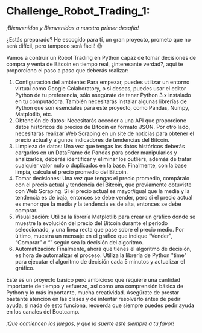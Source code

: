 # Challenge_Robot_Trading_1:
*¡Bienvenidos y Bienvenidas a nuestro primer desafío!*

¿Estás preparado? He escogido para tí, un gran proyecto, prometo que no será difícil, pero tampoco será fácil! 😉

Vamos a contruir un Robot Trading en Python capaz de tomar decisiones de compra y venta de Bitcoin en tiempo real, ¿interesante verdad?, aqui te proporciono el paso a paso que deberás realizar:

1. Configuración del ambiente: Para empezar, puedes utilizar un entorno virtual como Google Colaboratory, o si deseas, puedes usar el editor Python de tu preferencia, sólo asegúrate de tener Python 3.x instalado en tu computadora. También necesitarás instalar algunas librerías de Python que son esenciales para este proyecto, como Pandas, Numpy, Matplotlib, etc.
2. Obtención de datos: Necesitarás acceder a una API que proporcione datos históricos de precios de Bitcoin en formato JSON. Por otro lado, necesitarás realizar Web Scraping en un site de noticias para obtener el precio actual y algunos indicadores de tendencias del Bitcoin.
3. Limpieza de datos: Una vez que tengas los datos históricos deberás cargarlos en un DataFrame de Pandas para poder manipularlos y analizarlos, deberás identificar y eliminar los outliers, además de tratar cualquier valor nulo o duplicados en la base. Finalmente, con la base limpia, calcula el precio promedio del Bitcoin.
4. Tomar decisiones: Una vez que tengas el precio promedio, compáralo con el precio actual y tendencia del Bitcoin, que previamente obtuviste con Web Scraping. Si el precio actual es mayor/igual que la media y la tendencia es de baja, entonces se debe vender, pero si el precio actual es menor que la media y la tendencia es de alta, entonces se debe comprar.
5. Visualización: Utiliza la librería Matplotlib para crear un gráfico donde se muestre la evolución del precio del Bitcoin durante el periodo seleccionado, y una línea recta que pase sobre el precio medio. Por último, muestra un mensaje en el gráfico que indique “Vender”, “Comprar” o “” según sea la decisión del algoritmo.
6. Automatización: Finalmente, ahora que tienes el algoritmo de decisión, es hora de automatizar el proceso. Utiliza la librería de Python "time" para ejecutar el algoritmo de decisión cada 5 minutos y actualizar el gráfico.

Este es un proyecto básico pero ambicioso que requiere una cantidad importante de tiempo y esfuerzo, así como una comprensión básica de Python y lo más importante, mucha creatividad. Asegúrate de prestar bastante atención en las clases y de intentar resolverlo antes de pedir ayuda, si nada de esto funciona, recuerda que siempre puedes pedir ayuda en los canales del Bootcamp.

*¡Que comiencen los juegos, y que la suerte esté siempre a tu favor!*
